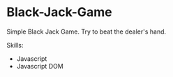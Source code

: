 # Black-Jack-Game
Simple Black Jack Game. Try to beat the dealer's hand. 

Skills:
- Javascript
- Javascript DOM

